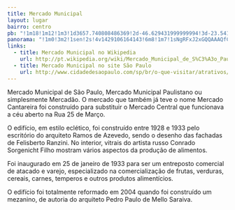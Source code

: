 ```yaml
---
title: Mercado Municipal
layout: lugar
bairro: centro
pb: "!1m18!1m12!1m3!1d3657.740808486369!2d-46.629431999999994!3d-23.541822999999994!2m3!1f0!2f0!3f0!3m2!1i1024!2i768!4f13.1!3m3!1m2!1s0x94ce58f8d3b23833%3A0x4345710cb4844221!2sMercado+Municipal+de+S%C3%A3o+Paulo!5e0!3m2!1sen!2sbr!4v1427340242298"
panorama: "!1m0!3m2!1sen!2s!4v1429106164143!6m8!1m7!1sNgRFxJ2xGQQAAAQfCgT4ew!2m2!1d-23.541578!2d-46.629833!3f2.837733097601817!4f9.109510440046733!5f0.7820865974627469"
links: 
  - title: Mercado Municipal no Wikipedia
    url: http://pt.wikipedia.org/wiki/Mercado_Municipal_de_S%C3%A3o_Paulo
  - title: Mercado Municipal no site São Paulo
    url: http://www.cidadedesaopaulo.com/sp/br/o-que-visitar/atrativos/pontos-turisticos/4346-mercado-municipal
---
```

Mercado Municipal de São Paulo, Mercado Municipal Paulistano ou simplesmente Mercadão. O mercado que também já teve o nome Mercado Cantareira foi construído para substituir o Mercado Central que funcionava a céu aberto na Rua 25 de Março.

O edifício, em estilo eclético, foi construído entre <time datetime="1928">1928</time> e <time datetime="1933">1933</time> pelo escritório do arquiteto Ramos de Azevedo, sendo o desenho das fachadas de Felisberto Ranzini. No interior, vitrais do artista russo Conrado Sorgenicht Filho mostram vários aspectos da produção de alimentos.

Foi inaugurado em <time datetime="1933-01-25">25 de janeiro de 1933</time> para ser um entreposto comercial de atacado e varejo, especializado na comercialização de frutas, verduras, cereais, carnes, temperos e outros produtos alimentícios.

O edifício foi totalmente reformado em <time datetime="2004">2004</time> quando foi construído um mezanino, de autoria do arquiteto Pedro Paulo de Mello Saraiva.